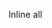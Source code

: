 Inline all <script>, <link> and <img> tags that contain the inline attribute include local and remote source.

